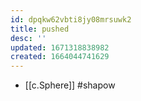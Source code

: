 ```yaml
---
id: dpqkw62vbti8jy08mrsuwk2
title: pushed
desc: ''
updated: 1671318838982
created: 1664044741629
---
```


- [[c.Sphere]] #shapow